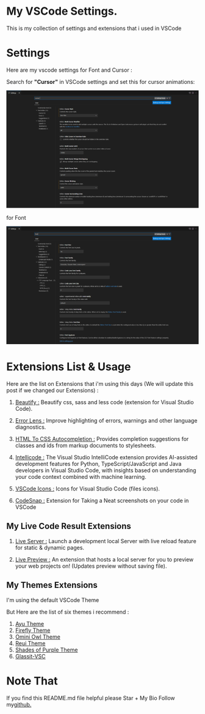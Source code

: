 # My VSCode Settings.

This is my collection of settings and extensions that i used in VSCode

# Settings

Here are my vscode settings for Font and Cursor :  
  
Search for **"Cursor"** in VSCode settings and set this for cursor animations:

![screenshot-1](screenshot-1.png)

for Font

![screenshot-1](screenshot-2.png)

# Extensions List & Usage

Here are the list on Extensions that i'm using this days (We will update this post if we changed our Extensions) :

1. <a href="https://github.com/mike7515/code-beautifier" target="_blank">Beautify :</a> Beautify css, sass and less code (extension for Visual Studio Code).

2. <a href="https://github.com/usernamehw/vscode-error-lens" target="_blank">Error Lens :</a> Improve highlighting of errors, warnings and other language diagnostics.

3. <a href="https://github.com/solnurkarim/HTML-to-CSS-autocompletion" target="_blank">HTML To CSS Autocompletion :</a> Provides completion suggestions for classes and ids from markup documents to stylesheets.

4. <a href="https://github.com/MicrosoftDocs/intellicode" target="_blank">Intellicode :</a> The Visual Studio IntelliCode extension provides AI-assisted development features for Python, TypeScript/JavaScript and Java developers in Visual Studio Code, with insights based on understanding your code context combined with machine learning.

5. <a href="https://github.com/vscode-icons/vscode-icons" target="_blank">VSCode Icons :</a> Icons for Visual Studio Code (files icons).

6. <a href="https://github.com/kufii/CodeSnap" target="_blank">CodeSnap :</a> Extension for Taking a Neat screenshots on your code in VSCode

## My Live Code Result Extensions

1. <a href="https://github.com/ritwickdey/vscode-live-server" target="_blank">Live Server :</a> Launch a development local Server with live reload feature for static & dynamic pages.

2. <a href="https://github.com/microsoft/vscode-livepreview" target="_blank">Live Preview :</a> An extension that hosts a local server for you to preview your web projects on! (Updates preview without saving file).

## My Themes Extensions

I'm using the default VSCode Theme

But Here are the list of six themes i recommend :

1. <a href="https://github.com/ayu-theme/vscode-ayu" target="_blank">Ayu Theme</a>
2. <a href="https://github.com/ankitmlive/firefly-theme" target="_blank">Firefly Theme</a>
3. <a href="https://github.com/guilhermerodz/omni-owl" target="_blank">Omini Owl Theme</a>
4. <a href="https://github.com/barrsan/reui-vscode-theme" target="_blank">Reui Theme</a>
5. <a href="https://github.com/ahmadawais/shades-of-purple-vscode" target="_blank">Shades of Purple Theme</a>
6. <a href="https://github.com/hikarin522/GlassIt-VSC" target="_blank">Glassit-VSC</a>

# Note That

If you find this README.md file helpful please Star + My Bio Follow my<a href="https://github.com/AldenCedric/About-Me" target="_blank">github.</a>
